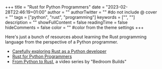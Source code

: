 +++
title = "Rust for Python Programmers"
date = "2023-02-28T22:46:19+01:00"
author = ""
authorTwitter = "" #do not include @
cover = ""
tags = ["python", "rust", "programming"]
keywords = ["", ""]
description = ""
showFullContent = false
readingTime = false
hideComments = false
color = "" #color from the theme settings
+++


Here's just a bunch of resources about learning the Rust programming language
from the perspective of a Python programmer.

- [Carefully exploring Rust as a Python developer](https://karimjedda.com/carefully-exploring-rust/)
- [Rust for Python Programmers](https://lucumr.pocoo.org/2015/5/27/rust-for-pythonistas/)
- [From Python to Rust](https://www.youtube.com/playlist?list=PLEIv4NBmh-GsWGE9mY3sF9c5lgh5Z_jLr), a video series by "Bedroom Builds"
